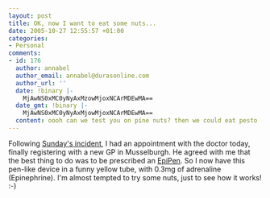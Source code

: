 ```yaml
---
layout: post
title: OK, now I want to eat some nuts...
date: 2005-10-27 12:55:57 +01:00
categories:
- Personal
comments:
- id: 176
  author: annabel
  author_email: annabel@durasonline.com
  author_url: ''
  date: !binary |-
    MjAwNS0xMC0yNyAxMzowMjoxNCArMDEwMA==
  date_gmt: !binary |-
    MjAwNS0xMC0yNyAxMjowMjoxNCArMDEwMA==
  content: oooh can we test you on pine nuts? then we could eat pesto :o)
---
```

Following <a href="http://woss.name/2005/10/24/nuts-to-curry/">Sunday's incident</a>, I had an appointment with the doctor today, finally registering with a new GP in Musselburgh.  He agreed with me that the best thing to do was to be prescribed an <a href="http://www.epipen.com/">EpiPen</a>.  So I now have this pen-like device in a funny yellow tube, with 0.3mg of adrenaline (Epinephrine).  I'm almost tempted to try some nuts, just to see how it works! :-)
